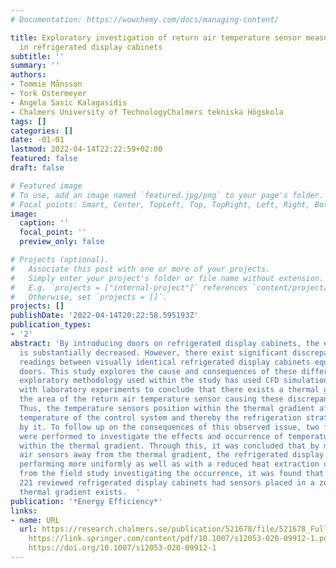```yaml
---
# Documentation: https://wowchemy.com/docs/managing-content/

title: Exploratory investigation of return air temperature sensor measurement errors
  in refrigerated display cabinets
subtitle: ''
summary: ''
authors:
- Tommie Månsson
- York Ostermeyer
- Angela Sasic Kalagasidis
- Chalmers University of TechnologyChalmers tekniska Högskola
tags: []
categories: []
date: -01-01
lastmod: 2022-04-14T22:22:59+02:00
featured: false
draft: false

# Featured image
# To use, add an image named `featured.jpg/png` to your page's folder.
# Focal points: Smart, Center, TopLeft, Top, TopRight, Left, Right, BottomLeft, Bottom, BottomRight.
image:
  caption: ''
  focal_point: ''
  preview_only: false

# Projects (optional).
#   Associate this post with one or more of your projects.
#   Simply enter your project's folder or file name without extension.
#   E.g. `projects = ["internal-project"]` references `content/project/deep-learning/index.md`.
#   Otherwise, set `projects = []`.
projects: []
publishDate: '2022-04-14T20:22:58.595193Z'
publication_types:
- '2'
abstract: 'By introducing doors on refrigerated display cabinets, the energy demand
  is substantially decreased. However, there exist significant discrepancies in temperature
  readings between visually identical refrigerated display cabinets equipped with
  doors. This study explores the cause and consequences of these differences. The
  exploratory methodology used within the study has used CFD simulations combined
  with laboratory experiments to conclude that there exists a thermal gradient in
  the area of the return air temperature sensor causing these discrepancies to occur.
  Thus, the temperature sensors position within the thermal gradient affects the perceived
  temperature of the control system and thereby the refrigeration strategy adopted
  by it. To follow up on the consequences of this observed issue, two field studies
  were performed to investigate the effects and occurrence of temperature sensors
  within the thermal gradient. Through this, it was concluded that by moving the return
  air sensors away from the thermal gradient, the refrigerated display cabinets were
  performing more uniformly as well as with a reduced heat extraction demand. Additionally,
  from the field study investigating the occurrence, it was found that 80.5% of the
  221 reviewed refrigerated display cabinets had sensors placed in a zone where a
  thermal gradient exists.  '
publication: '*Energy Efficiency*'
links:
- name: URL
  url: https://research.chalmers.se/publication/521678/file/521678_Fulltext.pdf FULLTEXT
    https://link.springer.com/content/pdf/10.1007/s12053-020-09912-1.pdf https://research.chalmers.se/publication/521678
    https://doi.org/10.1007/s12053-020-09912-1
---
```

